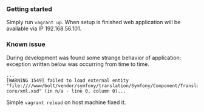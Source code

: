 ### Getting started

Simply run `vagrant up`. When setup is finished web application will be available via IP 192.168.56.101.

### Known issue

During development was found some strange behavior of application: exception written below was occurring from time to time.
```
...
[WARNING 1549] failed to load external entity "file:////www/bolt/vendor/symfony/translation/Symfony/Component/Translation/Loader/schema/dic/xliff-core/xml.xsd" (in n/a - line 0, column 0)...
```
Simple `vagrant reload` on host machine fixed it.
